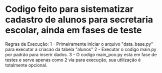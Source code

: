 # Codigo feito para sistematizar cadastro de alunos para secretaria escolar, ainda em fases de teste

Regras de Execução:
1 - Primeiramente iniciar o arquivo "data_base.py" para executar a criacao da tabela "alunos"
2 - Executar o codigo main.py por padrão para inserir dados.
3 - O codigo main_poo.py esta em fase de testes e serve apenas como 2 via para execução, sua utilização é totalmente opcional.
